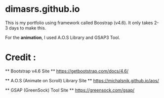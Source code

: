 # dimasrs.github.io
This is my portfolio using framework called Boostrap (v4.6). 
It only takes 2-3 days to make this. <br>

For the <b>animation</b>, I used A.O.S Library and GSAP3 Tool.

# Credit :

** Bootstrap v4.6 Site **
https://getbootstrap.com/docs/4.6/

** A.O.S (Animate on Scroll) Library Site **
https://michalsnik.github.io/aos/

** GSAP (GreenSock) Tool Site **
https://greensock.com/gsap/

